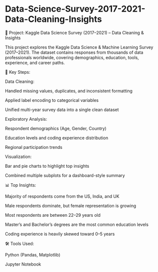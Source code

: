 # Data-Science-Survey-2017-2021-Data-Cleaning-Insights

📝 Project: Kaggle Data Science Survey (2017–2021) – Data Cleaning & Insights

This project explores the Kaggle Data Science & Machine Learning Survey (2017–2021). The dataset contains responses from thousands of data professionals worldwide, covering demographics, education, tools, experience, and career paths.

🔧 Key Steps:

Data Cleaning:

Handled missing values, duplicates, and inconsistent formatting

Applied label encoding to categorical variables

Unified multi-year survey data into a single clean dataset

Exploratory Analysis:

Respondent demographics (Age, Gender, Country)

Education levels and coding experience distribution

Regional participation trends

Visualization:

Bar and pie charts to highlight top insights

Combined multiple subplots for a dashboard-style summary

📊 Top Insights:

Majority of respondents come from the US, India, and UK

Male respondents dominate, but female representation is growing

Most respondents are between 22–29 years old

Master’s and Bachelor’s degrees are the most common education levels

Coding experience is heavily skewed toward 0–5 years

🛠 Tools Used:

Python (Pandas, Matplotlib)

Jupyter Notebook
